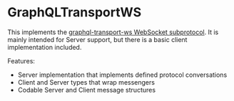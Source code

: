 # GraphQLTransportWS

This implements the [graphql-transport-ws WebSocket subprotocol](https://github.com/enisdenjo/graphql-ws/blob/master/PROTOCOL.md).
It is mainly intended for Server support, but there is a basic client implementation included.

Features:
- Server implementation that implements defined protocol conversations
- Client and Server types that wrap messengers
- Codable Server and Client message structures
